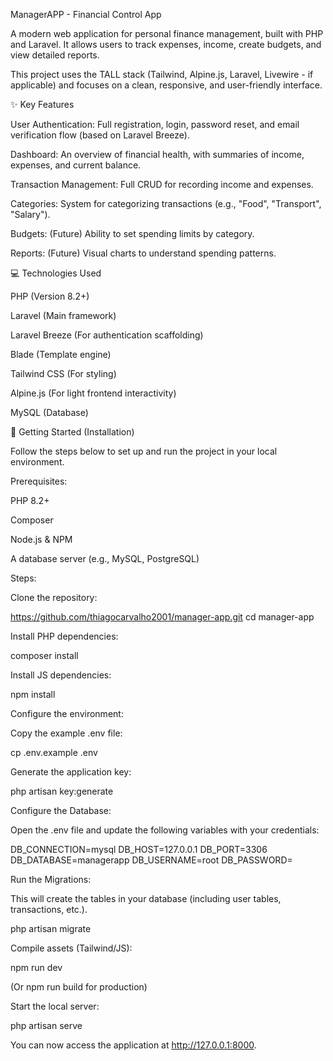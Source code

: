 ManagerAPP - Financial Control App

A modern web application for personal finance management, built with PHP and Laravel. It allows users to track expenses, income, create budgets, and view detailed reports.

This project uses the TALL stack (Tailwind, Alpine.js, Laravel, Livewire - if applicable) and focuses on a clean, responsive, and user-friendly interface.

✨ Key Features

User Authentication: Full registration, login, password reset, and email verification flow (based on Laravel Breeze).

Dashboard: An overview of financial health, with summaries of income, expenses, and current balance.

Transaction Management: Full CRUD for recording income and expenses.

Categories: System for categorizing transactions (e.g., "Food", "Transport", "Salary").

Budgets: (Future) Ability to set spending limits by category.

Reports: (Future) Visual charts to understand spending patterns.

💻 Technologies Used

PHP (Version 8.2+)

Laravel (Main framework)

Laravel Breeze (For authentication scaffolding)

Blade (Template engine)

Tailwind CSS (For styling)

Alpine.js (For light frontend interactivity)

MySQL (Database)

🚀 Getting Started (Installation)

Follow the steps below to set up and run the project in your local environment.

Prerequisites:

PHP 8.2+

Composer

Node.js & NPM

A database server (e.g., MySQL, PostgreSQL)

Steps:

Clone the repository:

https://github.com/thiagocarvalho2001/manager-app.git
cd manager-app



Install PHP dependencies:

composer install



Install JS dependencies:

npm install



Configure the environment:

Copy the example .env file:

cp .env.example .env



Generate the application key:

php artisan key:generate



Configure the Database:

Open the .env file and update the following variables with your credentials:

DB_CONNECTION=mysql
DB_HOST=127.0.0.1
DB_PORT=3306
DB_DATABASE=managerapp
DB_USERNAME=root
DB_PASSWORD=



Run the Migrations:

This will create the tables in your database (including user tables, transactions, etc.).

php artisan migrate



Compile assets (Tailwind/JS):

npm run dev



(Or npm run build for production)

Start the local server:

php artisan serve



You can now access the application at http://127.0.0.1:8000.
